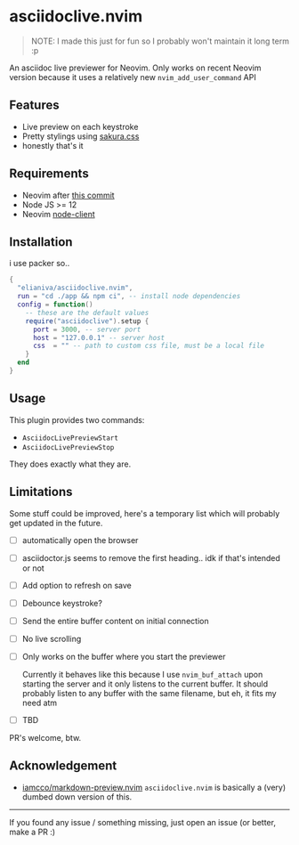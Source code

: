 # asciidoclive.nvim
> NOTE: I made this just for fun so I probably won't maintain it long term :p

An asciidoc live previewer for Neovim. Only works on recent Neovim version
because it uses a relatively new `nvim_add_user_command` API

## Features
- Live preview on each keystroke
- Pretty stylings using [sakura.css](https://github.com/oxalorg/sakura)
- honestly that's it

## Requirements
- Neovim after [this commit](https://github.com/neovim/neovim/commit/eff11b3c3fcb9aa777deafb0a33b1523aa05b603)
- Node JS >= 12
- Neovim [node-client](https://github.com/neovim/node-client)

## Installation
i use packer so..

```lua
{
  "elianiva/asciidoclive.nvim",
  run = "cd ./app && npm ci", -- install node dependencies
  config = function()
    -- these are the default values
    require("asciidoclive").setup {
      port = 3000, -- server port
      host = "127.0.0.1" -- server host
      css  = "" -- path to custom css file, must be a local file
    }
  end
}
```

## Usage
This plugin provides two commands:

- `AsciidocLivePreviewStart`
- `AsciidocLivePreviewStop`

They does exactly what they are.

## Limitations
Some stuff could be improved, here's a temporary list which will probably get
updated in the future.

- [ ] automatically open the browser
- [ ] asciidoctor.js seems to remove the first heading.. idk if that's intended or not
- [ ] Add option to refresh on save
- [ ] Debounce keystroke?
- [ ] Send the entire buffer content on initial connection
- [ ] No live scrolling
- [ ] Only works on the buffer where you start the previewer

    Currently it behaves like this because I use `nvim_buf_attach` upon
    starting the server and it only listens to the current buffer. It
    should probably listen to any buffer with the same filename, but eh, it
    fits my need atm
- [ ] TBD

PR's welcome, btw.

## Acknowledgement
- [iamcco/markdown-preview.nvim](https://github.com/iamcco/markdown-preview.nvim)
  `asciidoclive.nvim` is basically a (very) dumbed down version of this.

---

If you found any issue / something missing, just open an issue (or better, make a PR :)
